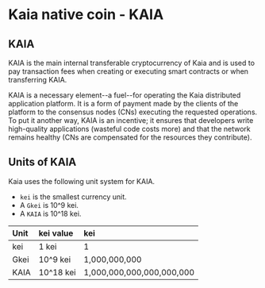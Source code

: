 # Kaia native coin - KAIA

## KAIA <a id="klay"></a>

KAIA is the main internal transferable cryptocurrency of Kaia and is used to pay transaction fees when creating or executing smart contracts or when transferring KAIA.

KAIA is a necessary element--a fuel--for operating the Kaia distributed application platform. It is a form of payment made by the clients of the platform to the consensus nodes \(CNs\) executing the requested operations. To put it another way, KAIA is an incentive; it ensures that developers write high-quality applications \(wasteful code costs more\) and that the network remains healthy \(CNs are compensated for the resources they contribute\).

## Units of KAIA <a id="units-of-klay"></a>

Kaia uses the following unit system for KAIA.

- `kei` is the smallest currency unit.
- A `Gkei` is 10^9 kei.
- A `KAIA` is 10^18 kei.

| Unit | kei value | kei                       |
| :--- | :-------- | :------------------------ |
| kei  | 1 kei     | 1                         |
| Gkei | 10^9 kei  | 1,000,000,000             |
| KAIA | 10^18 kei | 1,000,000,000,000,000,000 |

<!-- 
#### APIs Related to KLAY Units <a id="apis-related-to-kaia-units"></a>

`kaia.toPeb` and `kaia.fromPeb` are convenient APIs for converting between KLAY units.

```text
$ ./kaia attach data/dd/kaia.ipc
...
> kaia.fromPeb(25, "peb")
"25"
> kaia.fromPeb(25, "Gpeb")
"0.000000025"
> kaia.fromPeb(25, "Gkei")
"0.000000025"
> kaia.fromPeb(25, "KLAY")
"0.000000000000000025"
> kaia.toPeb(25, "peb")
"25"
> kaia.toPeb(25, "Gkei")
"25000000000"
> kaia.toPeb(25, "KLAY")
"25000000000000000000"
```

You can get the list of all units supported by `kaia.toPeb` and `kaia.fromPeb` by sending an invalid unit string such as the one below.

```text
> kaia.toPeb(1, "something-does-not-exist")
Error: This unit doesn't exist, please use one of the following units
"noKLAY": "0"
"peb": "1"
"kpeb": "1000"
"Mpeb": "1000000"
"Gpeb": "1000000000"
"Gkei": "1000000000"
"uKLAY": "1000000000000"
"mKLAY": "1000000000000000"
"KLAY": "1000000000000000000"
"kKLAY": "1000000000000000000000"
"MKLAY": "1000000000000000000000000"
"GKLAY": "1000000000000000000000000000"
"TKLAY": "1000000000000000000000000000000"

    at web3.js:2170:19
    at web3.js:2255:49
    at <anonymous>:1:1
```
-->
